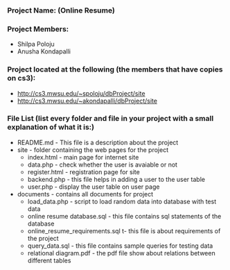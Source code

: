 ### Project Name: (Online Resume)

### Project Members:

- Shilpa Poloju
- Anusha Kondapalli

### Project located at the following (the members that have copies on cs3):

- http://cs3.mwsu.edu/~spoloju/dbProject/site
- http://cs3.mwsu.edu/~akondapalli/dbProject/site


### File List (list every folder and file in your project with a small explanation of what it is:)

- README.md - This file is a description about the project
- site - folder containing the web pages for the project
    - index.html - main page for internet site
    - data.php - check whether the user is avaiable or not 
    - register.html - registration page for site
    - backend.php - this file helps in adding a user to the user table
    - user.php - display the user table on user page
- documents - contains all documents for project
    - load_data.php - script to load random data into database with test data
    - online resume database.sql - this file contains sql statements of the database 
    - online_resume_requirements.sql t- this file is about requirements of the project
    - query_data.sql - this file contains sample queries for testing data
    - relational diagram.pdf - the pdf file show about relations between different tables
